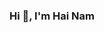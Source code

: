###                                               Hi 👋, I'm Hai Nam 

<!--
**githainam/githainam** is a ✨ _special_ ✨ repository because its `README.md` (this file) appears on your GitHub profile.
- 🌱 I’m interesting in Web Programming and want to be Software engineer 
- 📫 Contact me: hainamrin230802@gmail.com
- ⚡ Fun fact: I love travel, coffee and listen to music
Here are some ideas to get you started:



-->
